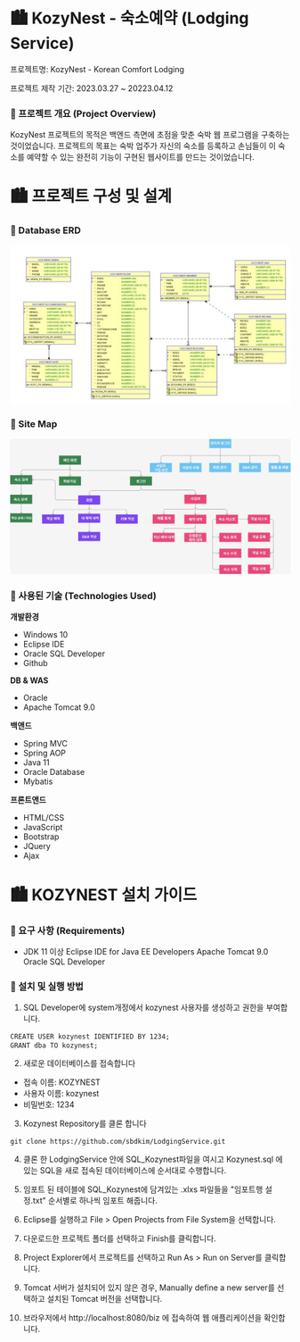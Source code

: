 # 🏙️ KozyNest - 숙소예약 (Lodging Service)

프로젝트명: KozyNest - Korean Comfort Lodging

프로젝트 제작 기간: 2023.03.27 ~ 20223.04.12



### 🧳 프로젝트 개요 (Project Overview)

KozyNest 프로젝트의 목적은 백엔드 측면에 초점을 맞춘 숙박 웹 프로그램을 구축하는 것이었습니다. 프로젝트의 목표는 숙박 업주가 자신의 숙소를 등록하고 손님들이 이 숙소를 예약할 수 있는 완전히 기능이 구현된 웹사이트를 만드는 것이었습니다.

# 🏙️ 프로젝트 구성 및 설계

### 🧳 Database ERD

![ERD.jpg](kozynest/Picture1.jpg)

###  🧳 Site Map

![Sitemap.jpg](kozynest/Picture2.jpg)


### 🧳 사용된 기술 (Technologies Used)

**개발환경**

- Windows 10
- Eclipse IDE
- Oracle SQL Developer
- Github

**DB & WAS**
- Oracle
- Apache Tomcat 9.0

**백앤드**

- Spring MVC
- Spring AOP
- Java 11
- Oracle Database
- Mybatis

**프론트앤드**

- HTML/CSS
- JavaScript
- Bootstrap
- JQuery
- Ajax

# 🏙️ KOZYNEST 설치 가이드

### 🧳 요구 사항 (Requirements)
- JDK 11 이상
Eclipse IDE for Java EE Developers
Apache Tomcat 9.0 
Oracle SQL Developer

### 🧳 설치 및 실행 방법
1. SQL Developer에 system개정에서 kozynest 사용자를 생성하고 권한을 부여합니다.
 
```
CREATE USER kozynest IDENTIFIED BY 1234;
GRANT dba TO kozynest;
```

2. 새로운 데이터베이스를 접속합니다
  - 접속 이름: KOZYNEST
  - 사용자 이름: kozynest
  - 비밀번호: 1234

3. Kozynest Repository를 클론 합니다
 
```
git clone https://github.com/sbdkim/LodgingService.git
```

4.  클론 한 LodgingService 안에 SQL_Kozynest파일을 여시고 Kozynest.sql 에 있는 SQL을 새로 접속된 데이터베이스에 순서대로 수행합니다.

5. 임포트 된 테이블에 SQL_Kozynest에 담겨있는 .xlxs 파일들을 "임포트행 설정.txt" 순서별로 하나씩 임포트 해줍니다. 

6. Eclipse를 실행하고 File > Open Projects from File System을 선택합니다.

7. 다운로드한 프로젝트 폴더를 선택하고 Finish를 클릭합니다.

8. Project Explorer에서 프로젝트를 선택하고 Run As > Run on Server를 클릭합니다.

9. Tomcat 서버가 설치되어 있지 않은 경우, Manually define a new server를 선택하고 설치된 Tomcat 버전을 선택합니다.

10. 브라우저에서 http://localhost:8080/biz 에 접속하여 웹 애플리케이션을 확인합니다.
